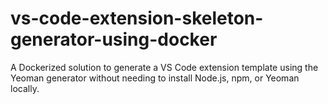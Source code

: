 # vs-code-extension-skeleton-generator-using-docker
A Dockerized solution to generate a VS Code extension template using the Yeoman generator without needing to install Node.js, npm, or Yeoman locally.
